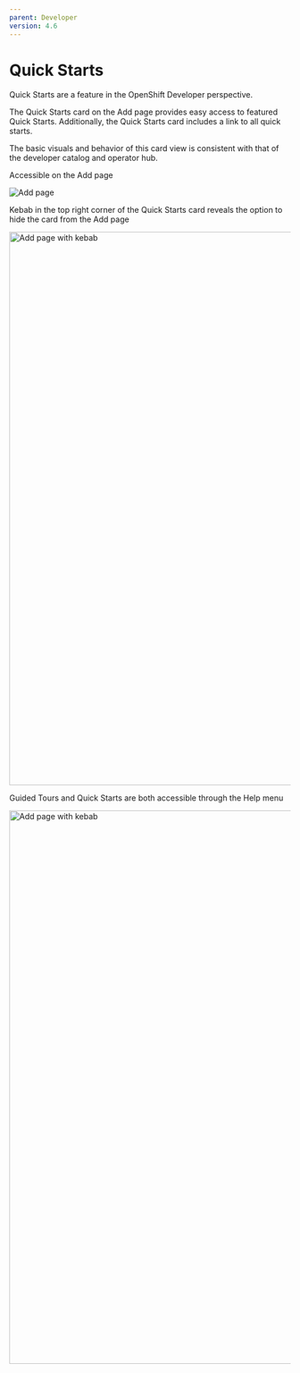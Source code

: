 ```yaml
---
parent: Developer
version: 4.6
---
```


# Quick Starts 

Quick Starts are a feature in the OpenShift Developer perspective.

The Quick Starts card on the Add page provides easy access to featured Quick Starts. Additionally, the Quick Starts card includes a link to all quick starts. 

The basic visuals and behavior of this card view is consistent with that of the developer catalog and operator hub.


Accessible on the Add page 

![Add page](img/add-page.png)


Kebab in the top right corner of the Quick Starts card reveals the option to hide the card from the Add page

<img src="./img/add-page-kebab.png" alt="Add page with kebab" width="990"/>


Guided Tours and Quick Starts are both accessible through the Help menu 

<img src="./img/help-menu.png" alt="Add page with kebab" width="990"/>
